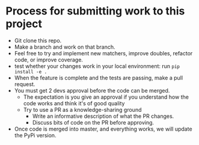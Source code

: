 # Process for submitting work to this project

* Git clone this repo.
* Make a branch and work on that branch.
* Feel free to try and implement new matchers, improve doubles, refactor code, or improve coverage.
* test whether your changes work in your local environment: run `pip install -e .`
* When the feature is complete and the tests are passing, make a pull request.
* You must get 2 devs approval before the code can be merged.
  * The expectation is you give an approval if you understand how the code works and think it's of good quality
  * Try to use a PR as a knowledge-sharing ground
    - Write an informative description of what the PR changes.
    - Discuss bits of code on the PR before approving.
* Once code is merged into master, and everything works, we will update the PyPi version.
